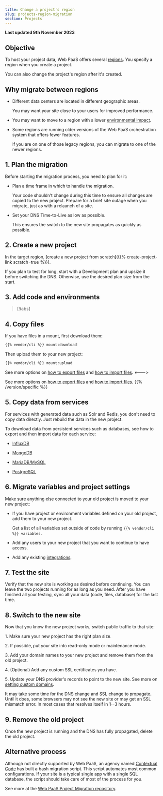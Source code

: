 ```yaml
---
title: Change a project's region
slug: projects-region-migration
section: Projects
---
```


**Last updated 9th November 2023**



## Objective  

To host your project data, Web PaaS offers several [regions](../projects/projects-development/regions).
You specify a region when you create a project.

You can also change the project's region after it's created.

## Why migrate between regions

- Different data centers are located in different geographic areas.

  You may want your site close to your users for improved performance.
- You may want to move to a region with a lower [environmental impact](../development/regions.md#environmental-impact).

- Some regions are running older versions of the Web PaaS orchestration system that offers fewer features.

  If you are on one of those legacy regions, you can migrate to one of the newer regions.

## 1. Plan the migration

Before starting the migration process, you need to plan for it:

- Plan a time frame in which to handle the migration.

  Your code shouldn't change during this time to ensure all changes are copied to the new project.
  Prepare for a brief site outage when you migrate, just as with a relaunch of a site.
- Set your DNS Time-to-Live as low as possible.

  This ensures the switch to the new site propagates as quickly as possible.

## 2. Create a new project

In the target region, [create a new project from scratch]({{% create-project-link scratch=true %}}).

If you plan to test for long, start with a Development plan and upsize it before switching the DNS.
Otherwise, use the desired plan size from the start.

## 3. Add code and environments

> [!tabs]      

## 4. Copy files

If you have files in a mount, first download them:

```bash
{{% vendor/cli %}} mount:download
```

Then upload them to your new project:

```bash
{{% vendor/cli %}} mount:upload
```


<!-- Web PaaS -->
See more options on [how to export files](../learn/learn-tutorials/exporting)
and [how to import files](/learn/tutorials/migrating.md#5-import-data).
<--->
<!-- Version 2 -->
See more options on [how to export files](../learn/learn-tutorials/exporting)
and [how to import files](/learn/tutorials/migrating/from-psh.md#5-import-data).
{{% /version/specific %}}

## 5. Copy data from services

For services with generated data such as Solr and Redis, you don't need to copy data directly.
Just rebuild the data in the new project.

To download data from persistent services such as databases,
see how to export and then import data for each service:

- [InfluxDB](../add-services/influxdb.md#export-data)

- [MongoDB](../add-services/mongodb.md#exporting-data)

- [MariaDB/MySQL](../add-services/mysql/_index.md#exporting-data)

- [PostgreSQL](../add-services/postgresql.md#exporting-data)


## 6. Migrate variables and project settings

Make sure anything else connected to your old project is moved to your new project:

- If you have project or environment variables defined on your old project, add them to your new project.

  Get a list of all variables set outside of code by running `{{% vendor/cli %}} variables`.
- Add any users to your new project that you want to continue to have access.

- Add any existing [integrations](../projects/projects-integrations).


## 7. Test the site

Verify that the new site is working as desired before continuing.
You can leave the two projects running for as long as you need.
After you have finished all your testing, sync all your data (code, files, database) for the last time.

## 8. Switch to the new site

Now that you know the new project works, switch public traffic to that site:

1\. Make sure your new project has the right plan size.

2\. If possible, put your site into read-only mode or maintenance mode.

3\. Add your domain names to your new project and remove them from the old project.

4\. (Optional) Add any custom SSL certificates you have.

5\. Update your DNS provider's records to point to the new site. See more on [setting custom domains](../projects/projects-domains/steps).


It may take some time for the DNS change and SSL change to propagate.
Until it does, some browsers may not see the new site or may get an SSL mismatch error.
In most cases that resolves itself in 1--3 hours.

## 9. Remove the old project

Once the new project is running and the DNS has fully propagated, delete the old project.

## Alternative process

Although not directly supported by Web PaaS,
an agency named [Contextual Code](https://www.contextualcode.com/) has built a bash migration script.
This script automates most common configurations.
If your site is a typical single app with a single SQL database,
the script should take care of most of the process for you.

See more at the [Web PaaS Project Migration repository](https://gitlab.com/contextualcode/platformsh-migration).
